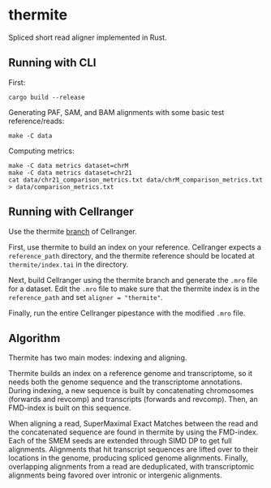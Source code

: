 # thermite
Spliced short read aligner implemented in Rust.

## Running with CLI
First:
```
cargo build --release
```

Generating PAF, SAM, and BAM alignments with some basic test reference/reads:
```
make -C data
```

Computing metrics:
```
make -C data metrics dataset=chrM
make -C data metrics dataset=chr21
cat data/chr21_comparison_metrics.txt data/chrM_comparison_metrics.txt > data/comparison_metrics.txt
```

## Running with Cellranger
Use the thermite [branch](https://github.com/10XDev/cellranger/tree/dl/thermite) of Cellranger.

First, use thermite to build an index on your reference. Cellranger expects a `reference_path`
directory, and the thermite reference should be located at `thermite/index.tai` in the directory.

Next, build Cellranger using the thermite branch and generate the `.mro` file for a dataset.
Edit the `.mro` file to make sure that the thermite index is in the `reference_path` and
set `aligner = "thermite"`.

Finally, run the entire Cellranger pipestance with the modified `.mro` file.

## Algorithm
Thermite has two main modes: indexing and aligning.

Thermite builds an index on a reference genome and transcriptome, so it needs both the
genome sequence and the transcriptome annotations. During indexing, a new sequence is built
by concatenating chromosomes (forwards and revcomp) and transcripts (forwards and revcomp).
Then, an FMD-index is built on this sequence.

When aligning a read, SuperMaximal Exact Matches between the read and the concatenated
sequence are found in thermite by using the FMD-index. Each of the SMEM seeds are extended
through SIMD DP to get full alignments. Alignments that hit transcript sequences are lifted
over to their locations in the genome, producing spliced genome alignments. Finally, overlapping
alignments from a read are deduplicated, with transcriptomic alignments being favored over
intronic or intergenic alignments.
